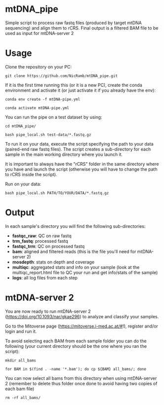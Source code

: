 # mtDNA_pipe
Simple script to process raw fastq files (produced by target mtDNA sequencing) and align them to rCRS. Final output is a filtered BAM file to be used as input for mtDNA-server 2

# Usage

Clone the repository on your PC:

```git clone https://github.com/NicRamb/mtDNA_pipe.git```

If it is the first time running this (or it is a new PC), create the conda environment and activate it (or just activate it if you already have the env):

```conda env create -f mtDNA-pipe.yml```

```conda activate mtDNA-pipe.yml```

You can run the pipe on a test dataset by using:

```cd mtDNA_pipe/```

```bash pipe_local.sh test-data/*.fastq.gz```

To run it on your data, execute the script specifying the path to your data (paired-end raw fastq files). The script creates a sub-directory for each sample in the main working directory where you launch it.

It is important to always have the "rCRS" folder in the same directory where you have and launch the script (otherwise you will have to change the path to rCRS inside the script).

Run on your data:

```bash pipe_local.sh PATH/TO/YOUR/DATA/*.fastq.gz```

# Output

In each sample's directory you will find the following sub-directories:

- **fastqc_raw**: QC on raw fastq
- **trm_fastq**: processed fastq
- **fastqc_trm**: QC on processed fastq
- **bam**: aligned and filtered reads (this is the file you'll need for mtDNA-server 2)
- **mosdepth**: stats on depth and coverage
- **multiqc**: aggregated stats and info on your sample (look at the multiqc_report.html file to QC your run and get info/stats of the sample)
- **logs**: all log files from each step

# mtDNA-server 2

You are now ready to run mtDNA-server 2 (https://doi.org/10.1093/nar/gkae296) to analyze and classify your samples.

Go to the Mitoverse page (https://mitoverse.i-med.ac.at/#!), register and/or login and run it.

To avoid selecting each BAM from each sample folder you can do the following (your current directory should be the one where you ran the script):

```mkdir all_bams```

```for BAM in $(find . -name '*.bam'); do cp ${BAM} all_bams/; done```

You can now select all bams from this directory when using mtDNA-server 2 (remember to delete thus folder once done to avoid having two copies of each bam file)

```rm -rf all_bams/```
